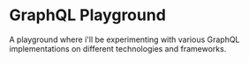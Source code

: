 # GraphQL Playground

A playground where i'll be experimenting with various GraphQL implementations
on different technologies and frameworks.
